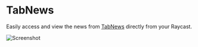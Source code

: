 # TabNews

Easily access and view the news from [TabNews](https://www.tabnews.com.br/) directly from your Raycast.

![Screenshot](screenshot.png)

